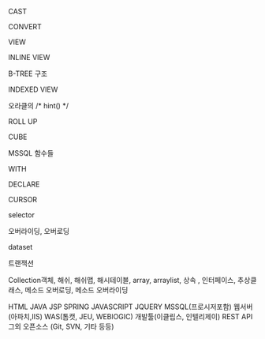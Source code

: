 CAST 

CONVERT



VIEW 

INLINE VIEW

B-TREE 구조 

INDEXED VIEW 



오라클의 /* hint() */ 

ROLL UP

CUBE



MSSQL 함수들 

WITH

DECLARE

CURSOR 



selector 



오버라이딩, 오버로딩 

dataset 

트랜잭션 



Collection객체, 해쉬, 해쉬맵, 해시테이블, array, arraylist, 상속 , 인터페이스, 추상클래스, 메소드 오버로딩, 메소드 오버라이딩





HTML
JAVA
JSP
SPRING
JAVASCRIPT
JQUERY
MSSQL(프로시저포함)
웹서버(아파치,IIS)
WAS(톰캣, JEU, WEBlOGIC)
개발툴(이클립스, 인텔리제이)
REST API
그외 오픈소스 (Git, SVN, 기타 등등)